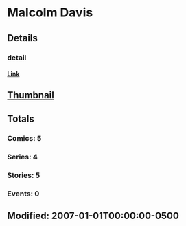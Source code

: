 # Malcolm  Davis 
## Details
### detail
#### [Link](http://marvel.com/comics/creators/3787/malcolm_davis?utm_campaign=apiRef&utm_source=225578a89fc76f3d20fbffda5d17a88d)
## [Thumbnail](http://i.annihil.us/u/prod/marvel/i/mg/b/40/image_not_available.jpg)
## Totals
### Comics: 5
### Series: 4
### Stories: 5
### Events: 0
## Modified: 2007-01-01T00:00:00-0500